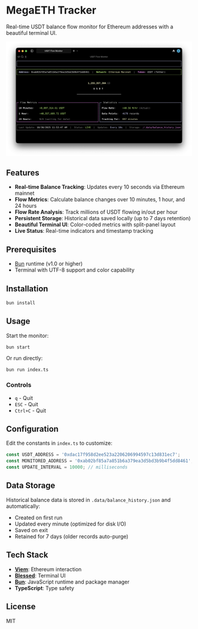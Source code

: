 # MegaETH Tracker

Real-time USDT balance flow monitor for Ethereum addresses with a beautiful terminal UI.

![Screenshot](screenshot.png)

## Features

- **Real-time Balance Tracking**: Updates every 10 seconds via Ethereum mainnet
- **Flow Metrics**: Calculate balance changes over 10 minutes, 1 hour, and 24 hours
- **Flow Rate Analysis**: Track millions of USDT flowing in/out per hour
- **Persistent Storage**: Historical data saved locally (up to 7 days retention)
- **Beautiful Terminal UI**: Color-coded metrics with split-panel layout
- **Live Status**: Real-time indicators and timestamp tracking

## Prerequisites

- [Bun](https://bun.sh) runtime (v1.0 or higher)
- Terminal with UTF-8 support and color capability

## Installation

```bash
bun install
```

## Usage

Start the monitor:

```bash
bun start
```

Or run directly:

```bash
bun run index.ts
```

### Controls

- `q` - Quit
- `ESC` - Quit
- `Ctrl+C` - Quit

## Configuration

Edit the constants in `index.ts` to customize:

```typescript
const USDT_ADDRESS = '0xdac17f958d2ee523a2206206994597c13d831ec7';
const MONITORED_ADDRESS = '0xab02bf85a7a851b6a379ea3d5bd3b9b4f5dd8461';
const UPDATE_INTERVAL = 10000; // milliseconds
```

## Data Storage

Historical balance data is stored in `.data/balance_history.json` and automatically:
- Created on first run
- Updated every minute (optimized for disk I/O)
- Saved on exit
- Retained for 7 days (older records auto-purge)

## Tech Stack

- **[Viem](https://viem.sh)**: Ethereum interaction
- **[Blessed](https://github.com/chjj/blessed)**: Terminal UI
- **[Bun](https://bun.sh)**: JavaScript runtime and package manager
- **TypeScript**: Type safety

## License

MIT
